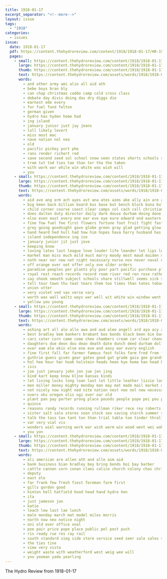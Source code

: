 ```yaml
---
title: 1918-01-17
excerpt_separator: "<!--more-->"
layout: issue
tags:
  - "1918"
categories:
  - issues
issue:
  date: 1918-01-17
  pdf: https://content.thehydroreview.com/content/1918/1918-01-17/HR-1918-01-17.pdf
  pages:
    - small: https://content.thehydroreview.com/content/1918/1918-01-17/small/HR-1918-01-17-01.jpg
      large: https://content.thehydroreview.com/content/1918/1918-01-17/large/HR-1918-01-17-01.jpg
      thumb: https://content.thehydroreview.com/content/1918/1918-01-17/thumbnails/HR-1918-01-17-01.jpg
      text: https://content.thehydroreview.com/assets/words/1918/1918-01-17/HR-1918-01-17-01.txt
      words:
        - and ather army ami alie all aid ath
        - bebe boys bran bly
        - can chap christmas caddo camp cold cross class
        - debate day divis doing das dry diggs die
        - earnest ede every
        - for fuel fund felton
        - german given
        - hydro has hyden home had
        - ing island
        - january junior just jay jeans
        - loll likely levert
        - miss most mac
        - nave nation nol nea
        - old
        - pacific pichey port phe
        - rans render richert red
        - save second seed sol school snow seen states shorts schools sup steel sailor service sewing sis
        - trom tut tod ties tae than tor tha the taken
        - with work war while win white was wish will
        - you
    - small: https://content.thehydroreview.com/content/1918/1918-01-17/small/HR-1918-01-17-02.jpg
      large: https://content.thehydroreview.com/content/1918/1918-01-17/large/HR-1918-01-17-02.jpg
      thumb: https://content.thehydroreview.com/content/1918/1918-01-17/thumbnails/HR-1918-01-17-02.jpg
      text: https://content.thehydroreview.com/assets/words/1918/1918-01-17/HR-1918-01-17-02.txt
      words:
        - aid ave ang arm ach ayes ast ana ates aims ake ally ain are army and all ames ask amer american
        - big been back billion board bus base but bench block buna bull blind bee butter blue bis book business best bean began bright burst bank boston bethe books bin
        - child corner course coast clear camps col cach call christian cross city can cant charm care counts crose count cashier cooler companion caddo chew close college cause chad county contin church cold came carry come chap
        - does dalton duty director daily dark douse durham doing done down desir days demand during dance door day
        - else even east every ene ear eve eye eure edward end eastern
        - fine fow fuel fee first flowers fortune foot fruit fight fast fust farm for from fond ferns france friendly fair farmer found fam fellow fade foto field fatal friend french friday
        - grey going goodnight gave globe green gray glad getting glow gow greet given grown guy gold grew good gene guess gaze gone
        - hand heard hed hull had how him hopes hava harry husband has her held hes heen honor hud head hor half hidden humble handsome hence happy hung hydro hour heart
        - island independence ing ise
        - january junior jit just jove
        - keeping know
        - loving lates last league love louder life leander let lips long like live light left less little losing large les lim lose
        - market man miss much mild must marry moody most maud maiden malden mine mane muslin made many mia main money matter mag men means mary may more moment minis mand monday morose might
        - noth near nor now not night necessary nurse nov never naval navy
        - off orange over oot offer only ove older orders
        - paradise peoples per plants ply poor part pacific purchase pledge public pay pages pal pale present parlor people penny
        - royal rest reach records record room river red ren rose rather rates rate
        - say shook smooth subject schools share stillwell seems sick self speech soon shape sat sum seed south second states surprise school seas she suitor stormy silence slates suga ship sake said supply station sky see stock such speak stands still sugar sup simple sek sone score sela sing
        - tell tour town thu teat tears them too times than tates tobacco tame tape ten try tone tho tongue the then table tax turn thing take
        - union utter
        - very violet ved vas verse vary
        - worth was wall waltz ways war well wit white win window went work wide why word words weeks weather won want week welfare with will western wen while world
        - yellow you young
    - small: https://content.thehydroreview.com/content/1918/1918-01-17/small/HR-1918-01-17-03.jpg
      large: https://content.thehydroreview.com/content/1918/1918-01-17/large/HR-1918-01-17-03.jpg
      thumb: https://content.thehydroreview.com/content/1918/1918-01-17/thumbnails/HR-1918-01-17-03.jpg
      text: https://content.thehydroreview.com/assets/words/1918/1918-01-17/HR-1918-01-17-03.txt
      words:
        - ashing art all alo alle awa and aud alee angell ard aya acy aid ankers are aug aul askew ath able abut abt
        - best bradley bem bankers brabant box bonds black been bie back bryson boy break bay bank business boys but buys bar bai bottle bore big buy barr brought bost brand
        - cari cater corn came come chee chambers cream car clear chandler christmas council cattle condi camp cori close cid case city cold churches chas call can
        - daughters due deon dou dean death date dunch deed durham dollar does dread davidson december doi dae day
        - ever eam ele ekin else ene eve end easy ear every english
        - fine first fall far farmer famous fest folks farm fred from for friends friend fie fees fitzpatrick fede facto fort farra fela
        - guthrie guess given gear gates good gat grade gaia gee grandson gelling goods grain
        - hol hee hour har hook holstein heads heen hye home han head hed holes hose halle hydro has high hone her hand hot had hae hei hack
        - isis
        - joe just january john jon jue jen jing
        - kind kart keep know kline kansas kinds
        - let living locks long loan last lot little leather lizzie lon liberal loss less left large liberty like live list lis law las lower
        - men miller money mighty monday man may mat made mail market more mills male meal missouri matter mall
        - not nicely now night ned nite nation nest nee nol new necessary
        - overs oks oregon olis ogi over oar old
        - plant pan pay porter prong place pounds people pope pei pou public piece port peele per pacer price pil pee pers peat pine phi paper pound plan pin
        - quince
        - reasons randy records running rullman riker rece rey roberts ricks regular rees rever rasa rawle record robert
        - sister salt salo stores soon stock seo saving starch summer smooth seed soe saturday son such standing sell sane seen sarah show step staples set save sit stroke shape strong store snow satake she short sat sunday see sale sam state sutton shoe
        - talk the tass tax tant ton than trial table toe tinder thralls tor telling tonic tala tine tho tie turn tear try tae them take tien
        - var very vial vis
        - wonders wiel warning work war wish warm win wood went wei wah wallington week weatherford wees wash want was well washer with will wife while west wheat weeks wide whip wilton wil why white wind
        - you yon
    - small: https://content.thehydroreview.com/content/1918/1918-01-17/small/HR-1918-01-17-04.jpg
      large: https://content.thehydroreview.com/content/1918/1918-01-17/large/HR-1918-01-17-04.jpg
      thumb: https://content.thehydroreview.com/content/1918/1918-01-17/thumbnails/HR-1918-01-17-04.jpg
      text: https://content.thehydroreview.com/assets/words/1918/1918-01-17/HR-1918-01-17-04.txt
      words:
        - ali american are allen ath and alle aim aid
        - bank business bian bradley bey bring bonds boi bay barber
        - cattle cannon corn conan claes calico church colony chas christian cat coo clerk clyde
        - deputy
        - east ele
        - far frank few fresh fiest foreman farm first
        - gills gordon good
        - hinton hell hatfield hood head hand hydro hen
        - ita
        - just jameson jan
        - katie
        - leach lew last lae lunch
        - male monday march mat model miles morris
        - north now neo notice night
        - oni old over office onal
        - poe pair price pope place public pel post puch
        - ris ready rue res ray rail
        - south standard sieg side store service seed seer sale sales stallion shoals sunday shanks scott saal surgeon said sell
        - the ties tine
        - view very vista
        - weight waste with weatherford west weig wee will
        - you yeoman yada yearling
---
```


The Hydro Review from 1918-01-17

<!--more-->

